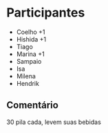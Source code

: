 # Participantes

* Coelho +1
* Hishida +1
* Tiago
* Marina +1
* Sampaio
* Isa
* Milena
* Hendrik

## Comentário

30 pila cada, levem suas bebidas
